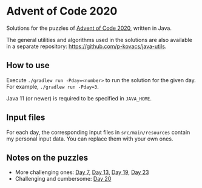 # Advent of Code 2020

Solutions for the puzzles of [Advent of Code 2020](https://adventofcode.com/2020), written in Java.

The general utilities and algorithms used in the solutions are also available in a separate repository: https://github.com/p-kovacs/java-utils.

## How to use

Execute `./gradlew run -Pday=<number>` to run the solution for the given day. For example, `./gradlew run -Pday=3`.

Java 11 (or newer) is required to be specified in `JAVA_HOME`.

## Input files

For each day, the corresponding input files in `src/main/resources` contain my personal input data.
You can replace them with your own ones.

## Notes on the puzzles

* More challenging ones:
[Day 7](https://adventofcode.com/2020/day/7),
[Day 13](https://adventofcode.com/2020/day/13),
[Day 19](https://adventofcode.com/2020/day/19),
[Day 23](https://adventofcode.com/2020/day/23)
* Challenging and cumbersome:
[Day 20](https://adventofcode.com/2020/day/20)
